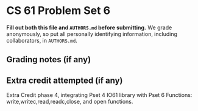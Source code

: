 # CS 61 Problem Set 6

**Fill out both this file and `AUTHORS.md` before submitting.** We grade
anonymously, so put all personally identifying information, including
collaborators, in `AUTHORS.md`.

## Grading notes (if any)

## Extra credit attempted (if any)

Extra Credit phase 4, integrating Pset 4 IO61 library with Pset 6
Functions: write,writec,read,readc,close, and open functions.
